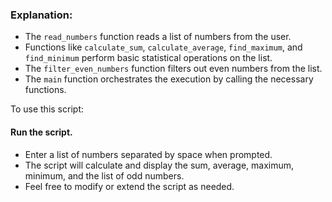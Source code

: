 ### Explanation:

- The `read_numbers` function reads a list of numbers from the user.
- Functions like `calculate_sum`, `calculate_average`, `find_maximum`, and `find_minimum` perform basic statistical operations on the list.
- The `filter_even_numbers` function filters out even numbers from the list.
- The `main` function orchestrates the execution by calling the necessary functions.

To use this script:

#### Run the script.

- Enter a list of numbers separated by space when prompted.
- The script will calculate and display the sum, average, maximum, minimum, and the list of odd numbers.
- Feel free to modify or extend the script as needed.
